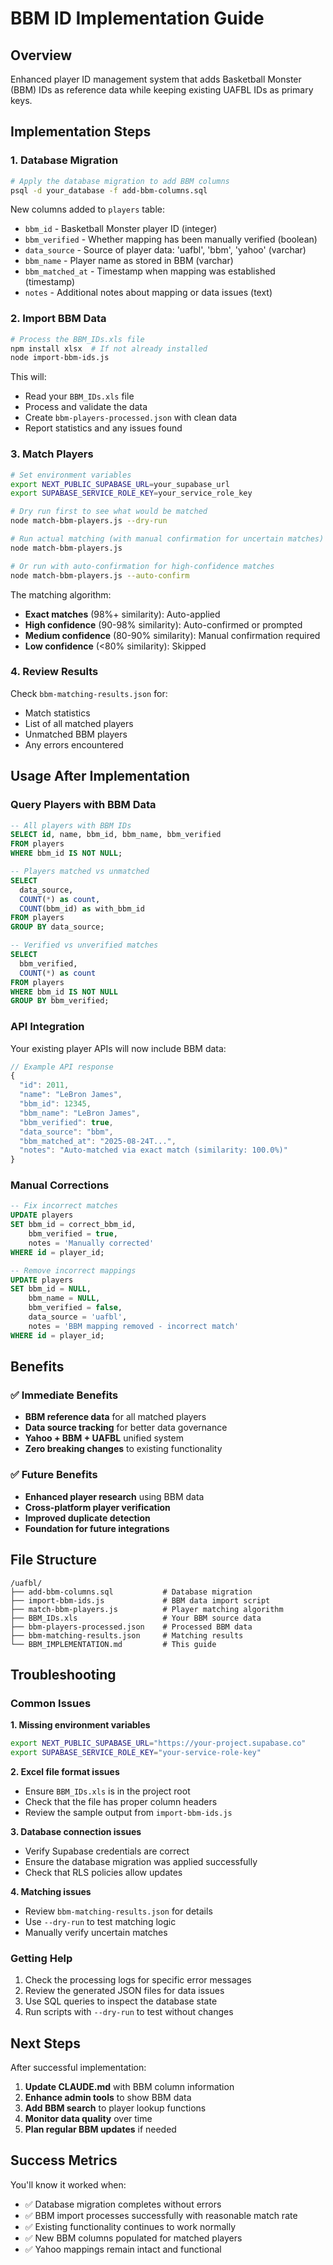 # BBM ID Implementation Guide

## Overview
Enhanced player ID management system that adds Basketball Monster (BBM) IDs as reference data while keeping existing UAFBL IDs as primary keys.

## Implementation Steps

### 1. Database Migration
```bash
# Apply the database migration to add BBM columns
psql -d your_database -f add-bbm-columns.sql
```

New columns added to `players` table:
- `bbm_id` - Basketball Monster player ID (integer)
- `bbm_verified` - Whether mapping has been manually verified (boolean)
- `data_source` - Source of player data: 'uafbl', 'bbm', 'yahoo' (varchar)
- `bbm_name` - Player name as stored in BBM (varchar)
- `bbm_matched_at` - Timestamp when mapping was established (timestamp)
- `notes` - Additional notes about mapping or data issues (text)

### 2. Import BBM Data
```bash
# Process the BBM_IDs.xls file
npm install xlsx  # If not already installed
node import-bbm-ids.js
```

This will:
- Read your `BBM_IDs.xls` file
- Process and validate the data
- Create `bbm-players-processed.json` with clean data
- Report statistics and any issues found

### 3. Match Players
```bash
# Set environment variables
export NEXT_PUBLIC_SUPABASE_URL=your_supabase_url
export SUPABASE_SERVICE_ROLE_KEY=your_service_role_key

# Dry run first to see what would be matched
node match-bbm-players.js --dry-run

# Run actual matching (with manual confirmation for uncertain matches)
node match-bbm-players.js

# Or run with auto-confirmation for high-confidence matches
node match-bbm-players.js --auto-confirm
```

The matching algorithm:
- **Exact matches** (98%+ similarity): Auto-applied
- **High confidence** (90-98% similarity): Auto-confirmed or prompted
- **Medium confidence** (80-90% similarity): Manual confirmation required
- **Low confidence** (<80% similarity): Skipped

### 4. Review Results
Check `bbm-matching-results.json` for:
- Match statistics
- List of all matched players
- Unmatched BBM players
- Any errors encountered

## Usage After Implementation

### Query Players with BBM Data
```sql
-- All players with BBM IDs
SELECT id, name, bbm_id, bbm_name, bbm_verified 
FROM players 
WHERE bbm_id IS NOT NULL;

-- Players matched vs unmatched
SELECT 
  data_source,
  COUNT(*) as count,
  COUNT(bbm_id) as with_bbm_id
FROM players 
GROUP BY data_source;

-- Verified vs unverified matches
SELECT 
  bbm_verified,
  COUNT(*) as count
FROM players 
WHERE bbm_id IS NOT NULL
GROUP BY bbm_verified;
```

### API Integration
Your existing player APIs will now include BBM data:

```typescript
// Example API response
{
  "id": 2011,
  "name": "LeBron James",
  "bbm_id": 12345,
  "bbm_name": "LeBron James",
  "bbm_verified": true,
  "data_source": "bbm",
  "bbm_matched_at": "2025-08-24T...",
  "notes": "Auto-matched via exact match (similarity: 100.0%)"
}
```

### Manual Corrections
```sql
-- Fix incorrect matches
UPDATE players 
SET bbm_id = correct_bbm_id,
    bbm_verified = true,
    notes = 'Manually corrected'
WHERE id = player_id;

-- Remove incorrect mappings
UPDATE players 
SET bbm_id = NULL,
    bbm_name = NULL,
    bbm_verified = false,
    data_source = 'uafbl',
    notes = 'BBM mapping removed - incorrect match'
WHERE id = player_id;
```

## Benefits

### ✅ Immediate Benefits
- **BBM reference data** for all matched players
- **Data source tracking** for better data governance
- **Yahoo + BBM + UAFBL** unified system
- **Zero breaking changes** to existing functionality

### ✅ Future Benefits  
- **Enhanced player research** using BBM data
- **Cross-platform player verification**
- **Improved duplicate detection**
- **Foundation for future integrations**

## File Structure
```
/uafbl/
├── add-bbm-columns.sql           # Database migration
├── import-bbm-ids.js             # BBM data import script  
├── match-bbm-players.js          # Player matching algorithm
├── BBM_IDs.xls                   # Your BBM source data
├── bbm-players-processed.json    # Processed BBM data
├── bbm-matching-results.json     # Matching results
└── BBM_IMPLEMENTATION.md         # This guide
```

## Troubleshooting

### Common Issues

**1. Missing environment variables**
```bash
export NEXT_PUBLIC_SUPABASE_URL="https://your-project.supabase.co"
export SUPABASE_SERVICE_ROLE_KEY="your-service-role-key"
```

**2. Excel file format issues**
- Ensure `BBM_IDs.xls` is in the project root
- Check that the file has proper column headers
- Review the sample output from `import-bbm-ids.js`

**3. Database connection issues**
- Verify Supabase credentials are correct
- Ensure the database migration was applied successfully
- Check that RLS policies allow updates

**4. Matching issues**
- Review `bbm-matching-results.json` for details
- Use `--dry-run` to test matching logic
- Manually verify uncertain matches

### Getting Help

1. Check the processing logs for specific error messages
2. Review the generated JSON files for data issues
3. Use SQL queries to inspect the database state
4. Run scripts with `--dry-run` to test without changes

## Next Steps

After successful implementation:

1. **Update CLAUDE.md** with BBM column information
2. **Enhance admin tools** to show BBM data
3. **Add BBM search** to player lookup functions  
4. **Monitor data quality** over time
5. **Plan regular BBM updates** if needed

## Success Metrics

You'll know it worked when:
- ✅ Database migration completes without errors
- ✅ BBM import processes successfully with reasonable match rate
- ✅ Existing functionality continues to work normally
- ✅ New BBM columns populated for matched players
- ✅ Yahoo mappings remain intact and functional